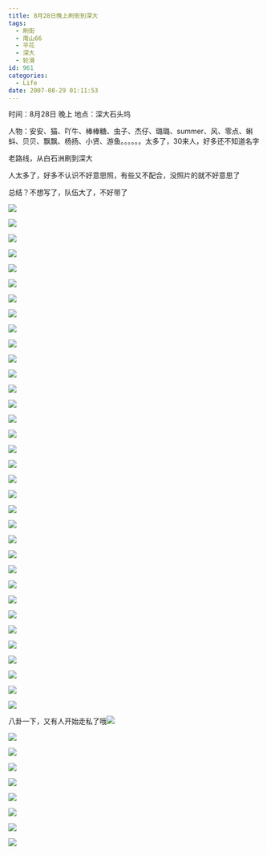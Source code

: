```yaml
---
title: 8月28日晚上刷街到深大
tags:
  - 刷街
  - 南山66
  - 平花
  - 深大
  - 轮滑
id: 961
categories:
  - Life
date: 2007-08-29 01:11:53
---
```


时间：8月28日 晚上
地点：深大石头坞

人物：安安、猫、吖牛、棒棒糖、虫子、杰仔、璐璐、summer、风、零点、蝌蚪、贝贝、飘飘、杨扬、小贤、游鱼。。。。。。太多了，30来人，好多还不知道名字

老路线，从白石洲刷到深大

人太多了，好多不认识不好意思照，有些又不配合，没照片的就不好意思了

总结？不想写了，队伍大了，不好带了

![](/images/2007/08/29_005236_7676.jpg)

![](/images/2007/08/29_005249_7677.jpg)

![](/images/2007/08/29_005259_7678.jpg)

![](/images/2007/08/29_005328_7679.jpg)

![](/images/2007/08/29_005346_7680.jpg)

![](/images/2007/08/29_005400_7681.jpg)

![](/images/2007/08/29_005408_7682.jpg)

![](/images/2007/08/29_005418_7683.jpg)

![](/images/2007/08/29_005428_7684.jpg)

![](/images/2007/08/29_005436_7685.jpg)

![](/images/2007/08/29_005457_7686.jpg)

![](/images/2007/08/29_005520_7687.jpg)

![](/images/2007/08/29_005532_7688.jpg)

![](/images/2007/08/29_005539_7689.jpg)

![](/images/2007/08/29_005546_7690.jpg)

![](/images/2007/08/29_005555_7691.jpg)

![](/images/2007/08/29_005605_7692.jpg)

![](/images/2007/08/29_005613_7693.jpg)

![](/images/2007/08/29_005626_7694.jpg)

![](/images/2007/08/29_005636_7695.jpg)

![](/images/2007/08/29_005745_7696.jpg)

![](/images/2007/08/29_005758_7697.jpg)

![](/images/2007/08/29_005810_7698.jpg)

![](/images/2007/08/29_005818_7699.jpg)

![](/images/2007/08/29_010819_7700.jpg)

![](/images/2007/08/29_010844_7701.jpg)

![](/images/2007/08/29_010856_7702.jpg)

![](/images/2007/08/29_010906_7703.jpg)

![](/images/2007/08/29_011040_7704.jpg)

![](/images/2007/08/29_005850_7705.jpg)

![](/images/2007/08/29_010318_7706.jpg)

![](/images/2007/08/29_010324_7707.jpg)

![](/images/2007/08/29_010802_7708.jpg)

![](/images/2007/08/29_011348_7709.jpg)

八卦一下，又有人开始走私了哦![](/images/2008/01/02_yct006_9258.gif)

![](/images/2007/08/29_092036_12970.jpg)

![](/images/2007/08/29_092112_12971.jpg)

![](/images/2007/08/29_092119_12972.jpg)

![](/images/2007/08/29_092125_12973.jpg)

![](/images/2007/08/29_092131_12974.jpg)

![](/images/2007/08/29_092139_12975.jpg)

![](/images/2007/08/29_092147_12976.jpg)

![](/images/2007/08/29_092156_12977.jpg)